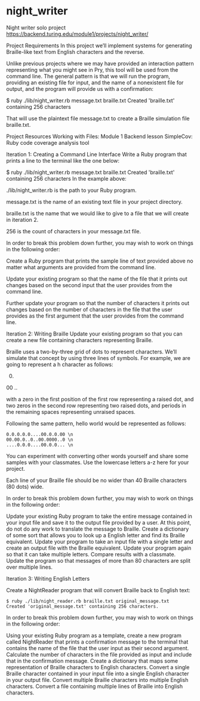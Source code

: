 # night_writer
Night writer solo project
https://backend.turing.edu/module1/projects/night_writer/

Project Requirements
In this project we’ll implement systems for generating Braille-like text from English characters and the reverse.

Unlike previous projects where we may have provided an interaction pattern representing what you might see in Pry, this tool will be used from the command line. The general pattern is that we will run the program, providing an existing file for input, and the name of a nonexistent file for output, and the program will provide us with a confirmation:

$ ruby ./lib/night_writer.rb message.txt braille.txt
Created 'braille.txt' containing 256 characters

That will use the plaintext file message.txt to create a Braille simulation file braille.txt.

Project Resources
Working with Files: Module 1 Backend lesson
SimpleCov: Ruby code coverage analysis tool

Iteration 1: Creating a Command Line Interface
Write a Ruby program that prints a line to the terminal like the one below:

$ ruby ./lib/night_writer.rb message.txt braille.txt
Created 'braille.txt' containing 256 characters
In the example above:

./lib/night_writer.rb is the path to your Ruby program.

message.txt is the name of an existing text file in your project directory.

braille.txt is the name that we would like to give to a file that we will create in iteration 2.

256 is the count of characters in your message.txt file.

In order to break this problem down further, you may wish to work on things in the following order:

Create a Ruby program that prints the sample line of text provided above no matter what arguments are provided from the command line.

Update your existing program so that the name of the file that it prints out changes based on the second input that the user provides from the command line.

Further update your program so that the number of characters it prints out changes based on the number of characters in the file that the user provides as the first argument that the user provides from the command line.

Iteration 2: Writing Braille
Update your existing program so that you can create a new file containing characters representing Braille.

Braille uses a two-by-three grid of dots to represent characters. We’ll simulate that concept by using three lines of symbols. For example, we are going to represent a h character as follows:

0.
00
..

with a zero in the first position of the first row representing a raised dot, and two zeros in the second row representing two raised dots, and periods in the remaining spaces representing unraised spaces.

Following the same pattern, hello world would be represented as follows:

```
0.0.0.0.0....00.0.0.00 \n
00.00.0..0..00.0000..0 \n
....0.0.0....00.0.0... \n
```

You can experiment with converting other words yourself and share some samples with your classmates. Use the lowercase letters a-z here for your project.

Each line of your Braille file should be no wider than 40 Braille characters (80 dots) wide.

In order to break this problem down further, you may wish to work on things in the following order:

Update your existing Ruby program to take the entire message contained in your input file and save it to the output file provided by a user. At this point, do not do any work to translate the message to Braille.
Create a dictionary of some sort that allows you to look up a English letter and find its Braille equivalent.
Update your program to take an input file with a single letter and create an output file with the Braille equivalent.
Update your program again so that it can take multiple letters. Compare results with a classmate.
Update the program so that messages of more than 80 characters are split over multiple lines.

Iteration 3: Writing English Letters

Create a NightReader program that will convert Braille back to English text:
```
$ ruby ./lib/night_reader.rb braille.txt original_message.txt
Created 'original_message.txt' containing 256 characters.
```
In order to break this problem down further, you may wish to work on things in the following order:

Using your existing Ruby program as a template, create a new program called NightReader that prints a confirmation message to the terminal that contains the name of the file that the user input as their second argument.
Calculate the number of characters in the file provided as input and include that in the confirmation message.
Create a dictionary that maps some representation of Braille characters to English characters.
Convert a single Braille character contained in your input file into a single English character in your output file.
Convert multiple Braille characters into multiple English characters.
Convert a file containing multiple lines of Braille into English characters.
